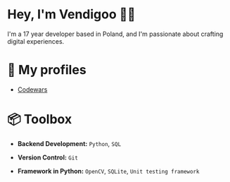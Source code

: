 # Hey, I'm Vendigoo 👋🏽
I'm a 17 year developer based in Poland, and I'm passionate about crafting digital experiences.

# 🧾 My profiles
   - [Codewars](https://www.codewars.com/users/pankkkkou)

# 📦 Toolbox
   - **Backend Development:** `Python`, `SQL`
   
   - **Version Control:** `Git`
   
   - **Framework in Python:** `OpenCV`, `SQLite`, `Unit testing framework`
